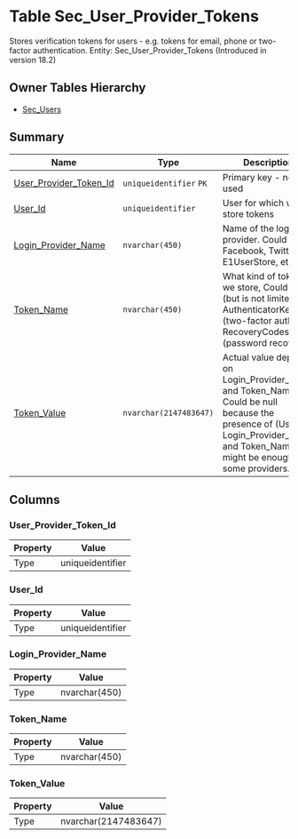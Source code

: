 # Table Sec_User_Provider_Tokens

Stores verification tokens for users - e.g. tokens for email, phone or two-factor authentication. Entity: Sec_User_Provider_Tokens (Introduced in version 18.2)

## Owner Tables Hierarchy

* [Sec_Users](Sec_Users.md)

## Summary

| Name | Type | Description |
| - | - | --- |
|[User_Provider_Token_Id](#user_provider_token_id)|`uniqueidentifier` `PK`|Primary key - not used|
|[User_Id](#user_id)|`uniqueidentifier` |User for which we store tokens|
|[Login_Provider_Name](#login_provider_name)|`nvarchar(450)` |Name of the login provider. Could be Facebook, Twitter, E1UserStore, etc|
|[Token_Name](#token_name)|`nvarchar(450)` |What kind of token we store, Could be (but is not limited to): AuthenticatorKey (two-factor auth), RecoveryCodes (password recovery)|
|[Token_Value](#token_value)|`nvarchar(2147483647)` |Actual value depends on Login_Provider_Name and Token_Name. Could be null because the presence of (User_Id, Login_Provider_Name and Token_Name) might be enough for some providers.|

## Columns

### User_Provider_Token_Id

| Property | Value |
| - | - |
|Type|uniqueidentifier|

### User_Id

| Property | Value |
| - | - |
|Type|uniqueidentifier|

### Login_Provider_Name

| Property | Value |
| - | - |
|Type|nvarchar(450)|

### Token_Name

| Property | Value |
| - | - |
|Type|nvarchar(450)|

### Token_Value

| Property | Value |
| - | - |
|Type|nvarchar(2147483647)|



